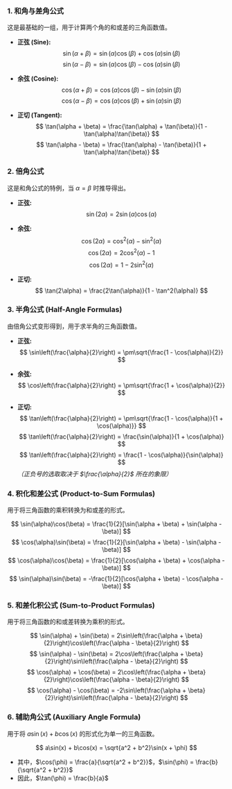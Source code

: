 ### 1. 和角与差角公式
这是最基础的一组，用于计算两个角的和或差的三角函数值。

*   **正弦 (Sine):**
    $$ \sin(\alpha + \beta) = \sin(\alpha)\cos(\beta) + \cos(\alpha)\sin(\beta) $$
    $$ \sin(\alpha - \beta) = \sin(\alpha)\cos(\beta) - \cos(\alpha)\sin(\beta) $$

*   **余弦 (Cosine):**
    $$ \cos(\alpha + \beta) = \cos(\alpha)\cos(\beta) - \sin(\alpha)\sin(\beta) $$
    $$ \cos(\alpha - \beta) = \cos(\alpha)\cos(\beta) + \sin(\alpha)\sin(\beta) $$

*   **正切 (Tangent):**
    $$ \tan(\alpha + \beta) = \frac{\tan(\alpha) + \tan(\beta)}{1 - \tan(\alpha)\tan(\beta)} $$
    $$ \tan(\alpha - \beta) = \frac{\tan(\alpha) - \tan(\beta)}{1 + \tan(\alpha)\tan(\beta)} $$

### 2. 倍角公式
这是和角公式的特例，当 $\alpha = \beta$ 时推导得出。

*   **正弦:**
    $$ \sin(2\alpha) = 2\sin(\alpha)\cos(\alpha) $$

*   **余弦:**
    $$ \cos(2\alpha) = \cos^2(\alpha) - \sin^2(\alpha) $$
    $$ \cos(2\alpha) = 2\cos^2(\alpha) - 1 $$
    $$ \cos(2\alpha) = 1 - 2\sin^2(\alpha) $$

*   **正切:**
    $$ \tan(2\alpha) = \frac{2\tan(\alpha)}{1 - \tan^2(\alpha)} $$

### 3. 半角公式 (Half-Angle Formulas)
由倍角公式变形得到，用于求半角的三角函数值。

*   **正弦:**
    $$ \sin\left(\frac{\alpha}{2}\right) = \pm\sqrt{\frac{1 - \cos(\alpha)}{2}} $$

*   **余弦:**
    $$ \cos\left(\frac{\alpha}{2}\right) = \pm\sqrt{\frac{1 + \cos(\alpha)}{2}} $$

*   **正切:**
    $$ \tan\left(\frac{\alpha}{2}\right) = \pm\sqrt{\frac{1 - \cos(\alpha)}{1 + \cos(\alpha)}} $$
    $$ \tan\left(\frac{\alpha}{2}\right) = \frac{\sin(\alpha)}{1 + \cos(\alpha)} $$
    $$ \tan\left(\frac{\alpha}{2}\right) = \frac{1 - \cos(\alpha)}{\sin(\alpha)} $$
    *（正负号的选取取决于 $\frac{\alpha}{2}$ 所在的象限）*

### 4. 积化和差公式 (Product-to-Sum Formulas)
用于将三角函数的乘积转换为和或差的形式。

$$ \sin(\alpha)\cos(\beta) = \frac{1}{2}[\sin(\alpha + \beta) + \sin(\alpha - \beta)] $$
$$ \cos(\alpha)\sin(\beta) = \frac{1}{2}[\sin(\alpha + \beta) - \sin(\alpha - \beta)] $$
$$ \cos(\alpha)\cos(\beta) = \frac{1}{2}[\cos(\alpha + \beta) + \cos(\alpha - \beta)] $$
$$ \sin(\alpha)\sin(\beta) = -\frac{1}{2}[\cos(\alpha + \beta) - \cos(\alpha - \beta)] $$

### 5. 和差化积公式 (Sum-to-Product Formulas)
用于将三角函数的和或差转换为乘积的形式。

$$ \sin(\alpha) + \sin(\beta) = 2\sin\left(\frac{\alpha + \beta}{2}\right)\cos\left(\frac{\alpha - \beta}{2}\right) $$
$$ \sin(\alpha) - \sin(\beta) = 2\cos\left(\frac{\alpha + \beta}{2}\right)\sin\left(\frac{\alpha - \beta}{2}\right) $$
$$ \cos(\alpha) + \cos(\beta) = 2\cos\left(\frac{\alpha + \beta}{2}\right)\cos\left(\frac{\alpha - \beta}{2}\right) $$
$$ \cos(\alpha) - \cos(\beta) = -2\sin\left(\frac{\alpha + \beta}{2}\right)\sin\left(\frac{\alpha - \beta}{2}\right) $$

### 6. 辅助角公式 (Auxiliary Angle Formula)
用于将 $a\sin(x) + b\cos(x)$ 的形式化为单一的三角函数。

$$ a\sin(x) + b\cos(x) = \sqrt{a^2 + b^2}\sin(x + \phi) $$
*   其中，$\cos(\phi) = \frac{a}{\sqrt{a^2 + b^2}}$，$\sin(\phi) = \frac{b}{\sqrt{a^2 + b^2}}$
*   因此，$\tan(\phi) = \frac{b}{a}$